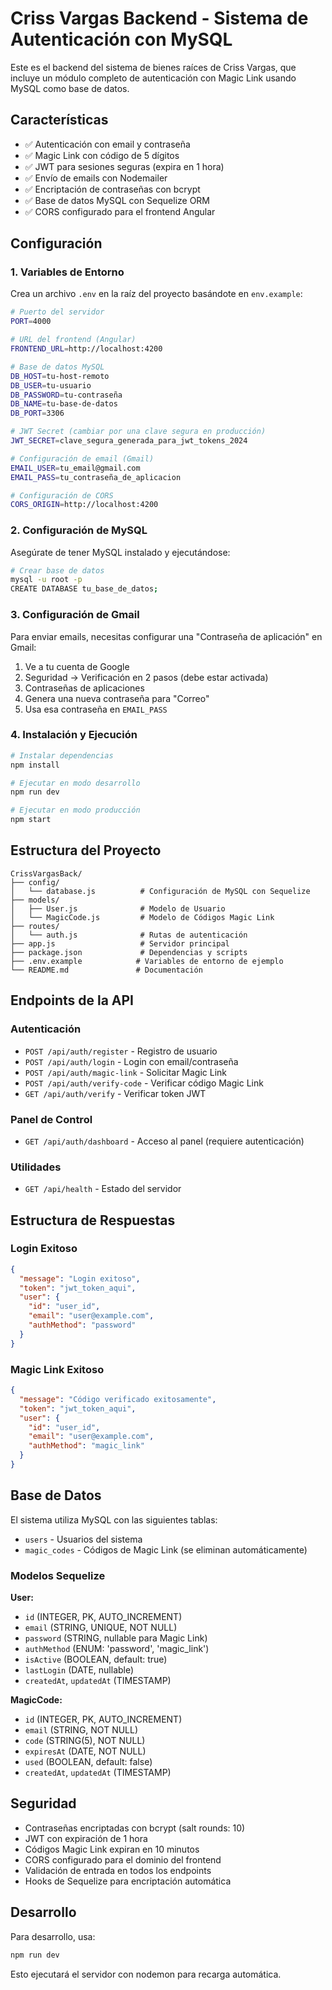 # Criss Vargas Backend - Sistema de Autenticación con MySQL

Este es el backend del sistema de bienes raíces de Criss Vargas, que incluye un módulo completo de autenticación con Magic Link usando MySQL como base de datos.

## Características

- ✅ Autenticación con email y contraseña
- ✅ Magic Link con código de 5 dígitos
- ✅ JWT para sesiones seguras (expira en 1 hora)
- ✅ Envío de emails con Nodemailer
- ✅ Encriptación de contraseñas con bcrypt
- ✅ Base de datos MySQL con Sequelize ORM
- ✅ CORS configurado para el frontend Angular

## Configuración

### 1. Variables de Entorno

Crea un archivo `.env` en la raíz del proyecto basándote en `env.example`:

```bash
# Puerto del servidor
PORT=4000

# URL del frontend (Angular)
FRONTEND_URL=http://localhost:4200

# Base de datos MySQL
DB_HOST=tu-host-remoto
DB_USER=tu-usuario
DB_PASSWORD=tu-contraseña
DB_NAME=tu-base-de-datos
DB_PORT=3306

# JWT Secret (cambiar por una clave segura en producción)
JWT_SECRET=clave_segura_generada_para_jwt_tokens_2024

# Configuración de email (Gmail)
EMAIL_USER=tu_email@gmail.com
EMAIL_PASS=tu_contraseña_de_aplicacion

# Configuración de CORS
CORS_ORIGIN=http://localhost:4200
```

### 2. Configuración de MySQL

Asegúrate de tener MySQL instalado y ejecutándose:

```bash
# Crear base de datos
mysql -u root -p
CREATE DATABASE tu_base_de_datos;
```

### 3. Configuración de Gmail

Para enviar emails, necesitas configurar una "Contraseña de aplicación" en Gmail:

1. Ve a tu cuenta de Google
2. Seguridad → Verificación en 2 pasos (debe estar activada)
3. Contraseñas de aplicaciones
4. Genera una nueva contraseña para "Correo"
5. Usa esa contraseña en `EMAIL_PASS`

### 4. Instalación y Ejecución

```bash
# Instalar dependencias
npm install

# Ejecutar en modo desarrollo
npm run dev

# Ejecutar en modo producción
npm start
```

## Estructura del Proyecto

```
CrissVargasBack/
├── config/
│   └── database.js          # Configuración de MySQL con Sequelize
├── models/
│   ├── User.js              # Modelo de Usuario
│   └── MagicCode.js         # Modelo de Códigos Magic Link
├── routes/
│   └── auth.js              # Rutas de autenticación
├── app.js                   # Servidor principal
├── package.json             # Dependencias y scripts
├── .env.example            # Variables de entorno de ejemplo
└── README.md               # Documentación
```

## Endpoints de la API

### Autenticación

- `POST /api/auth/register` - Registro de usuario
- `POST /api/auth/login` - Login con email/contraseña
- `POST /api/auth/magic-link` - Solicitar Magic Link
- `POST /api/auth/verify-code` - Verificar código Magic Link
- `GET /api/auth/verify` - Verificar token JWT

### Panel de Control

- `GET /api/auth/dashboard` - Acceso al panel (requiere autenticación)

### Utilidades

- `GET /api/health` - Estado del servidor

## Estructura de Respuestas

### Login Exitoso
```json
{
  "message": "Login exitoso",
  "token": "jwt_token_aqui",
  "user": {
    "id": "user_id",
    "email": "user@example.com",
    "authMethod": "password"
  }
}
```

### Magic Link Exitoso
```json
{
  "message": "Código verificado exitosamente",
  "token": "jwt_token_aqui",
  "user": {
    "id": "user_id",
    "email": "user@example.com",
    "authMethod": "magic_link"
  }
}
```

## Base de Datos

El sistema utiliza MySQL con las siguientes tablas:

- `users` - Usuarios del sistema
- `magic_codes` - Códigos de Magic Link (se eliminan automáticamente)

### Modelos Sequelize

**User:**
- `id` (INTEGER, PK, AUTO_INCREMENT)
- `email` (STRING, UNIQUE, NOT NULL)
- `password` (STRING, nullable para Magic Link)
- `authMethod` (ENUM: 'password', 'magic_link')
- `isActive` (BOOLEAN, default: true)
- `lastLogin` (DATE, nullable)
- `createdAt`, `updatedAt` (TIMESTAMP)

**MagicCode:**
- `id` (INTEGER, PK, AUTO_INCREMENT)
- `email` (STRING, NOT NULL)
- `code` (STRING(5), NOT NULL)
- `expiresAt` (DATE, NOT NULL)
- `used` (BOOLEAN, default: false)
- `createdAt`, `updatedAt` (TIMESTAMP)

## Seguridad

- Contraseñas encriptadas con bcrypt (salt rounds: 10)
- JWT con expiración de 1 hora
- Códigos Magic Link expiran en 10 minutos
- CORS configurado para el dominio del frontend
- Validación de entrada en todos los endpoints
- Hooks de Sequelize para encriptación automática

## Desarrollo

Para desarrollo, usa:
```bash
npm run dev
```

Esto ejecutará el servidor con nodemon para recarga automática.
